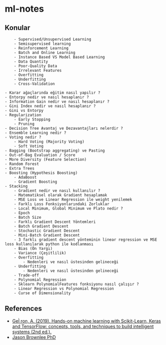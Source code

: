 # ml-notes

## Konular ##
        - Supervised/Unsupervised Learning
        - Semisupervised learning
        - Reinforcement Learning
        - Batch and Online Learning
        - Instance Based VS Model Based Learning
        - Data Quantity
        - Poor-Quality Data
        - Irrelevant Features
        - Overfitting
        - Underfitting
        - Cross-Validation
    
    - Karar ağaçlarında eğitim nasıl yapılır ?
    - Entorpy nedir ve nasıl hesaplanır ?
    - Information Gain nedir ve nasıl hesaplanır ?
    - Gini Index nedir ve nasıl hesaplanır ?
    - Gini vs Entorpy
    - Regularization
        - Early Stopping
        - Pruning
    - Decision Tree Avantaj ve Dezavantajları nelerdir ?
    - Ensemble Learning nedir ?
    - Voting nedir ?
        - Hard Voting (Majority Voting)
        - Soft Voting
    - Bagging (Bootstrap aggregating) ve Pasting
    - Out-of-Bag Evaluation / Score
    - More Diversity (Feature Selection)
    - Random Forest
    - Extra Trees
    - Boosting (Hypothesis Boosting)
        - AdaBoost
        - Gradient Boosting
    - Stacking
        - Gradient nedir ve nasıl kullanılır ?
        - Matematiksel olarak Gradient hesaplamak
        - MSE Loss ve Linear Regression ile weight yenilemek
        - Farklı Loss Fonksiyonlarındaki Zorluklar
        - Local Minimum, Global Minimum ve Plato nedir ?
        - Epoch
        - Batch Size
        - Farklı Gradient Descent Yöntemleri
        - Batch Gradient Descent
        - Stochastic Gradient Descent
        - Mini-Batch Gradient Descent
        - 3 farklı gradient descent yönteminin linear regression ve MSE loss kullanılarak python ile kodlanması
        - Bias (Ön Yargı)
        - Variance (Çeşitlilik)
        - Overfitting 
            - Nedenleri ve nasıl üstesinden gelineceği
        - Underfitting
            - Nedenleri ve nasıl üstesinden gelineceği
        - Trade-off
        - Polynomial Regression
        - Sklearn PolynomialFeatures fonksiyonu nasıl çalışır ?
        - Linear Regression vs Polynomial Regression
        - Curse of Dimensionality
        

## References
- [GeÌ ron, A. (2019). Hands-on machine learning with Scikit-Learn, Keras and TensorFlow: concepts, tools, and techniques to build intelligent systems (2nd ed.).](https://www.oreilly.com/library/view/hands-on-machine-learning/9781492032632/)
- [Jason Brownlee PhD](https://machinelearningmastery.com/)
